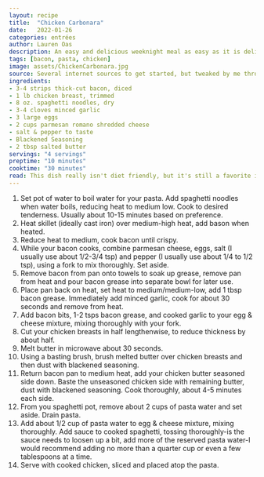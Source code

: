```yaml
---
layout: recipe
title:  "Chicken Carbonara"
date:   2022-01-26
categories: entrées
author: Lauren Oas
description: An easy and delicious weeknight meal as easy as it is delicious! 
tags: [bacon, pasta, chicken]
image: assets/ChickenCarbonara.jpg
source: Several internet sources to get started, but tweaked by me through consistent use.
ingredients:
- 3-4 strips thick-cut bacon, diced
- 1 lb chicken breast, trimmed
- 8 oz. spaghetti noodles, dry
- 3-4 cloves minced garlic
- 3 large eggs
- 2 cups parmesan romano shredded cheese
- salt & pepper to taste
- Blackened Seasoning 
- 2 tbsp salted butter
servings: "4 servings"
preptime: "10 minutes"
cooktime: "30 minutes"
read: This dish really isn't diet friendly, but it's still a favorite in our house because it's so delicous and easy. I usually serve with steamed broccoli lightly seasoned with garlic salt, it complements the dish really well. You can easily do one step at a time to focus a little more, as bacon grease can get a little unruly if not properly watched. My Blackened season doesn't have salt (which appears to be the standard), so I use salted butter, but whatever seasoning you use, keep this in mind or things could get salty!
---
```

1. Set pot of water to boil water for your pasta. Add spaghetti noodles when water boils, reducing heat to medium low. Cook to desired tenderness. Usually about 10-15 minutes based on preference.
2. Heat skillet (ideally cast iron) over medium-high heat, add bason when heated. 
3. Reduce heat to medium, cook bacon until crispy.
3. While your bacon cooks, combine parmesan cheese, eggs, salt (I usually use about 1/2-3/4 tsp) and pepper (I usually use about 1/4 to 1/2 tsp), using a fork to mix thoroughly. Set aside.
4. Remove bacon from pan onto towels to soak up grease, remove pan from heat and pour bacon grease into separate bowl for later use. 
5. Place pan back on heat, set heat to medium/medium-low, add 1 tbsp bacon grease. Immediately add minced garlic, cook for about 30 seconds and remove from heat. 
6. Add bacon bits, 1-2 tsps bacon grease, and cooked garlic to your egg & cheese mixture, mixing thoroughly with your fork. 
7. Cut your chicken breasts in half lengthenwise, to reduce thickness by about half. 
8. Melt butter in microwave about 30 seconds. 
9. Using a basting brush, brush melted butter over chicken breasts and then dust with blackened seasoning.
10. Return bacon pan to medium heat, add your chicken butter seasoned side down. Baste the unseasoned chicken side with remaining butter, dust with blackened seasoning. Cook thoroughly, about 4-5 minutes each side.
11. From you spaghetti pot, remove about 2 cups of pasta water and set aside. Drain pasta. 
12. Add about 1/2 cup of pasta water to egg & cheese mixture, mixing thoroughly. Add sauce to cooked spaghetti, tossing thoroughly-is the sauce needs to loosen up a bit, add more of the reserved pasta water-I would recommend adding no more than a quarter cup or even a few tablespoons at a time. 
13. Serve with cooked chicken, sliced and placed atop the pasta.
